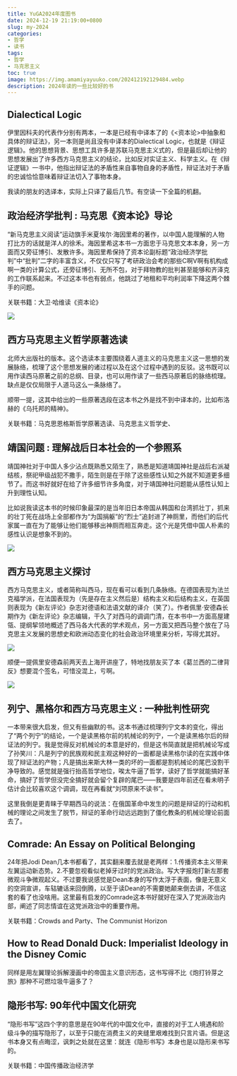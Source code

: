 ```yaml
---
title: YuGA2024年度图书
date: 2024-12-19 21:19:00+0800
slug: my-2024
categories:
- 哲学
- 读书
tags:
- 哲学
- 马克思主义
toc: true
image: https://img.amamiyayuuko.com/202412192129484.webp
description: 2024年读的一些比较好的书
---
```


## Dialectical Logic

伊里因科夫的代表作分别有两本，一本是已经有中译本了的《<资本论>中抽象和具体的辩证法》，另一本则是尚且没有中译本的Dialectical Logic，也就是《辩证逻辑》。他的思想背景、思想工具许多是苏联马克思主义式的，但是最后却让他的思想发展出了许多西方马克思主义的结论，比如反对实证主义、科学主义。在《辩证逻辑》一书中，他指出辩证法的矛盾性来自事物自身的矛盾性，辩证法对于矛盾的忠诚恰恰意味着辩证法切入了事物本身。

我读的朋友的选译本，实际上只译了最后几节。有空读一下全篇的机翻。

## 政治经济学批判 : 马克思《资本论》导论

“新马克思主义阅读”运动旗手米夏埃尔·海因里希的著作，以中国人能理解的人物打比方的话就是洋人的徐禾。海因里希这本书一方面忠于马克思文本本身，另一方面而又旁征博引、发散许多。海因里希保持了资本论副标题“政治经济学批判”中“批判”二字的丰富含义，不仅仅只写了考研政治会考的那些C啊V啊有机构成啊一类的计算公式，还旁征博引、无所不包，对于拜物教的批判甚至能够和齐泽克的工作联系起来。不过这本书也有弱点，他跳过了地租和平均利润率下降这两个棘手的问题。

关联书籍：大卫·哈维读《资本论》

![](https://img.amamiyayuuko.com/202412192125524.webp)

## 西方马克思主义哲学原著选读

北师大出版社的版本。这个选读本主要围绕着人道主义的马克思主义这一思想的发展脉络，梳理了这个思想发展的诸过程以及在这个过程中遇到的反驳。这书既可以用作读西马原著之前的总纲、目录，也可以用作读了一些西马原著后的脉络梳理。缺点是仅仅局限于人道马这么一条脉络了。

顺带一提，这其中给出的一些原著选段在这本书之外是找不到中译本的，比如布洛赫的《乌托邦的精神》。

关联书籍：马克思恩格斯哲学原著选读、马克思主义哲学史、

## 靖国问题 : 理解战后日本社会的一个参照系

靖国神社对于中国人多少沾点既熟悉又陌生了，熟悉是知道靖国神社是战后右派凝结核，祭祀甲级战犯不撒手，陌生则是在于除了这些感性认知之外就不知道更多细节了。而这书好就好在给了许多细节许多角度，对于靖国神社问题能从感性认知上升到理性认知。

比如说我读这本书的时候印象最深的是当年旧日本帝国从韩国和台湾抓壮丁，抓来的壮丁死在战场上全部都作为“为国捐躯”的“烈士”追封进了神厕里，而他们的后代家属一直在为了能够让他们能够移出神厕而相互奔走。这个光是凭借中国人朴素的感性认识是想象不到的。

![](https://img.amamiyayuuko.com/202412192125211.webp)

## 西方马克思主义探讨

西方马克思主义，或者简称叫西马，现在看可以看到几条脉络。在德国表现为法兰克福学派，在法国表现为（先是存在主义然后是）结构主义和后结构主义，在英国则表现为《新左评论》杂志对德语和法语文献的译介（笑了）。作者佩里·安德森长期作为《新左评论》杂志编辑，干久了对西马的调调门清，在本书中一方面高屋建瓴、提纲挈领地概述了西马各大代表的学术观点，另一方面又把西马整个放在了马克思主义发展的思想史和欧洲动态变化的社会政治环境里来分析，写得尤其好。

![](https://img.amamiyayuuko.com/202412192126189.webp)

顺便一提佩里安德森前两天去上海开讲座了，特地找朋友买了本《葛兰西的二律背反》想要混个签名，可惜没混上，亏啊。

![](https://img.amamiyayuuko.com/202412192127212.webp)

## 列宁、黑格尔和西方马克思主义 : 一种批判性研究

一本带来很大启发，但又有些幽默的书。这本书通过梳理列宁文本的变化，得出了“两个列宁”的结论，一个是读黑格尔前的机械论的列宁，一个是读黑格尔后的辩证法的列宁。我是觉得反对机械论的本意是好的，但是这书简直就是把机械论写成了孙笑川：凡是列宁的民族观和民主观这种好的一面都是读黑格尔读的在实践中体现了辩证法的产物；凡是搞出来斯大林一类的坏的一面都是割机械论的尾巴没割干净导致的。感觉就是强行抬高哲学地位，唉太牛逼了哲学，读好了哲学就能搞好革命，搞好了哲学但没完全搞好就会留个复辟的尾巴——我要是四年前还在看未明子估计会比较喜欢这个调调，现在再看就“刘项原来不读书”。

这里我倒是更青睐于早期西马的说法：在俄国革命中发生的问题是辩证的行动和机械的理论之间发生了脱节，辩证的革命行动远远跑到了僵化教条的机械论理论前面去了。

## Comrade: An Essay on Political Belonging

24年把Jodi Dean几本书都看了，其实翻来覆去就是老两样：1.传播资本主义带来左翼运动新态势。2.不要忽视看似老掉牙过时的党派政治。写大字报炮打新左那套微观斗争微观起义。不过要我说感觉是Dean本身的写作太浮于表面，像是无意义的空洞宣讲，车轱辘话来回倒腾，以至于读Dean的不需要她颠来倒去讲，不信这套的看了也没啥用。这里最有启发的Comrade这本书好就好在深入了党派政治内部，阐述了同志情谊在这党派政治中的重要作用。

关联书籍：Crowds and Party、The Communist Horizon

## How to Read Donald Duck: Imperialist Ideology in the Disney Comic

同样是用左翼理论拆解漫画中的帝国主义意识形态，这书写得不比《炮打铃芽之旅》那种不可燃垃圾牛逼多了？

## 隐形书写: 90年代中国文化研究

“隐形书写”这四个字的意思是在90年代的中国文化中，直接的对于工人境遇和阶级斗争的描写隐形了，以至于只能在消费主义的夹缝里艰难找到只言片语。但是这书本身又有点晦涩，讽刺之处就在这里：就连《隐形书写》本身也是以隐形来书写的。

关联书籍：中国传播政治经济学